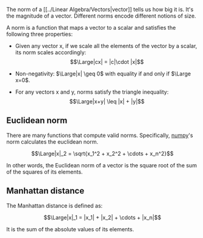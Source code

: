 The norm of a [[../Linear Algebra/Vectors|vector]] tells us how big it is.
It's the magnitude of a vector.
Different norms encode different notions of size.

A norm is a function that maps a vector to a scalar and satisfies the following three properties:

- Given any vector x, if we scale all the elements of the vector by a scalar, its norm scales accordingly:
$$\Large|cx| = |c|\cdot |x|$$


- Non-negativity: 
					$\Large|x| \geq 0$ with equality if and only if $\Large x=0$.

- For any vectors x and y, norms satisfy the triangle inequality: 
$$\Large|x+y| \leq |x| + |y|$$


## Euclidean norm

There are many functions that compute valid norms.
Specifically, [numpy](../Numpy.md)'s norm calculates the euclidean norm.

$$\Large|x|_2 = \sqrt{x_1^2 + x_2^2 + \cdots + x_n^2}$$

In other words, the Euclidean norm of a vector is the square root of the sum of the squares of its elements.

## Manhattan distance

The Manhattan distance is defined as:

$$\Large|x|_1 = |x_1| + |x_2| + \cdots + |x_n|$$

It is the sum of the absolute values of its elements.
